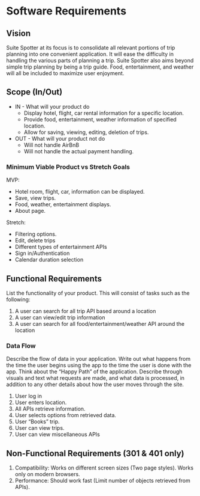 # **Software Requirements**

## **Vision**

Suite Spotter at its focus is to consolidate all relevant portions of trip planning into one convenient application. It will ease the difficulty in handling the various parts of planning a trip. Suite Spotter also aims beyond simple trip planning by being a trip guide. Food, entertainment, and weather will all be included to maximize user enjoyment.

## **Scope (In/Out)**

* IN - What will your product do
  * Display hotel, flight, car rental information for a specific location.
  * Provide food, entertainment, weather information of specified location.
  * Allow for saving, viewing, editing, deletion of trips.
* OUT - What will your product not do
  * Will not handle AirBnB
  * Will not handle the actual payment handling.

### **Minimum Viable Product vs Stretch Goals**

MVP:

* Hotel room, flight, car, information can be displayed.
* Save, view trips.
* Food, weather, entertainment displays.
* About page.

Stretch:

* Filtering options.
* Edit, delete trips
* Different types of entertainment APIs
* Sign in/Authentication
* Calendar duration selection

## **Functional Requirements**

List the functionality of your product. This will consist of tasks such as the following:

1. A user can search for all trip API based around a location
2. A user can view/edit trip information
3. A user can search for all food/entertainment/weather API around the location

### **Data Flow**

Describe the flow of data in your application. Write out what happens from the time the user begins using the app to the time the user is done with the app. Think about the “Happy Path” of the application. Describe through visuals and text what requests are made, and what data is processed, in addition to any other details about how the user moves through the site.

1. User log in
2. User enters location.
3. All APIs retrieve information.
4. User selects options from retrieved data.
5. User “Books” trip.
6. User can view trips.
7. User can view miscellaneous APIs

## **Non-Functional Requirements (301 & 401 only)**

1. Compatibility: Works on different screen sizes (Two page styles). Works only on modern browsers.
2. Performance: Should work fast (Limit number of objects retrieved from APIs).
